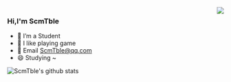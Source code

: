 
<img align="right" src="https://github-readme-stats.vercel.app/api/top-langs/?username=ScmTble" />

### Hi,I'm ScmTble
- 🔭 I’m a Student
- 🌱 I like playing game
- 💬 Email ScmTble@qq.com
- 😄 Studying ~

<img align="center" src="https://github-readme-stats.vercel.app/api?username=ScmTble" alt="ScmTble's github stats"/>
